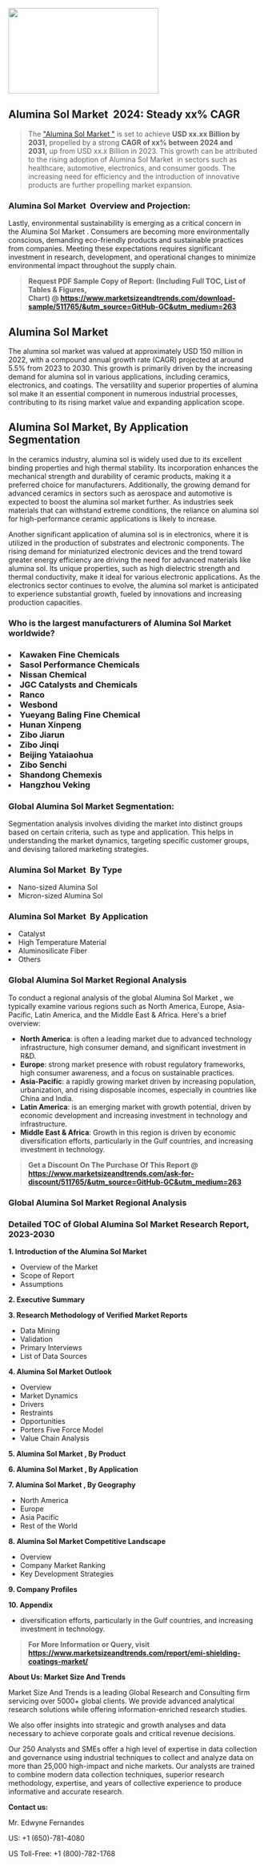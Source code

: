 <p><img class="alignnone size-medium wp-image-20088" src="https://ffe5etoiles.com/wp-content/uploads/2024/12/MST1-300x171.png" alt="" width="300" height="171" /></p><h2 id="ember46" class="ember-view reader-text-block__heading-2">Alumina Sol Market &nbsp;2024: Steady&nbsp;xx% CAGR</h2><blockquote id="ember47" class="ember-view reader-text-block__blockquote">The&nbsp;<a class="app-aware-link " href="https://www.marketsizeandtrends.com/download-sample/511765/&utm_source=GitHub-GC&utm_medium=263" target="_blank" data-test-app-aware-link="">"Alumina Sol Market "</a>&nbsp;is set to achieve&nbsp;<strong>USD&nbsp;xx.xx&nbsp;Billion by 2031,</strong>&nbsp;propelled by a strong&nbsp;<strong>CAGR of&nbsp;xx% between 2024 and 2031,</strong>&nbsp;up from USD xx.x Billion in 2023. This growth can be attributed to the rising adoption of&nbsp;Alumina Sol Market &nbsp;in sectors such as healthcare, automotive, electronics, and consumer goods. The increasing need for efficiency and the introduction of innovative products are further propelling market expansion.</blockquote><h3 id="ember48" class="ember-view reader-text-block__heading-3">Alumina Sol Market &nbsp;Overview and Projection:</h3><p id="ember49" class="ember-view reader-text-block__paragraph">Lastly, environmental sustainability is emerging as a critical concern in the&nbsp;Alumina Sol Market . Consumers are becoming more environmentally conscious, demanding eco-friendly products and sustainable practices from companies. Meeting these expectations requires significant investment in research, development, and operational changes to minimize environmental impact throughout the supply chain.</p><blockquote id="ember50" class="ember-view reader-text-block__blockquote"><strong>Request PDF Sample Copy of Report: (Including Full TOC, List of Tables &amp; Figures, Chart)&nbsp;@&nbsp;<strong><a href="https://www.marketsizeandtrends.com/download-sample/511765/&utm_source=GitHub-GC&utm_medium=263" target="_blank">https://www.marketsizeandtrends.com/download-sample/511765/&utm_source=GitHub-GC&utm_medium=263</a></strong></strong></blockquote><h3 class=""> <h2>Alumina Sol Market</h2><p>The alumina sol market was valued at approximately USD 150 million in 2022, with a compound annual growth rate (CAGR) projected at around 5.5% from 2023 to 2030. This growth is primarily driven by the increasing demand for alumina sol in various applications, including ceramics, electronics, and coatings. The versatility and superior properties of alumina sol make it an essential component in numerous industrial processes, contributing to its rising market value and expanding application scope.</p><h2>Alumina Sol Market, By Application Segmentation</h2><p>In the ceramics industry, alumina sol is widely used due to its excellent binding properties and high thermal stability. Its incorporation enhances the mechanical strength and durability of ceramic products, making it a preferred choice for manufacturers. Additionally, the growing demand for advanced ceramics in sectors such as aerospace and automotive is expected to boost the alumina sol market further. As industries seek materials that can withstand extreme conditions, the reliance on alumina sol for high-performance ceramic applications is likely to increase.</p><p>Another significant application of alumina sol is in electronics, where it is utilized in the production of substrates and electronic components. The rising demand for miniaturized electronic devices and the trend toward greater energy efficiency are driving the need for advanced materials like alumina sol. Its unique properties, such as high dielectric strength and thermal conductivity, make it ideal for various electronic applications. As the electronics sector continues to evolve, the alumina sol market is anticipated to experience substantial growth, fueled by innovations and increasing production capacities.</p></h3><h3 id="" class="">Who is the largest manufacturers of&nbsp;Alumina Sol Market worldwide?</h3><h3 class=""></Li><Li>Kawaken Fine Chemicals</Li><Li> Sasol Performance Chemicals</Li><Li> Nissan Chemical</Li><Li> JGC Catalysts and Chemicals</Li><Li> Ranco</Li><Li> Wesbond</Li><Li> Yueyang Baling Fine Chemical</Li><Li> Hunan Xinpeng</Li><Li> Zibo Jiarun</Li><Li> Zibo Jinqi</Li><Li> Beijing Yataiaohua</Li><Li> Zibo Senchi</Li><Li> Shandong Chemexis</Li><Li> Hangzhou Veking</h3><h3 id="ember53" class="ember-view reader-text-block__heading-3">Global&nbsp;Alumina Sol Market Segmentation:</h3><p id="ember54" class="ember-view reader-text-block__paragraph">Segmentation analysis involves dividing the market into distinct groups based on certain criteria, such as type and application. This helps in understanding the market dynamics, targeting specific customer groups, and devising tailored marketing strategies.</p><h3 id="" class="">Alumina Sol Market &nbsp;By Type</h3><p></Li><Li>Nano-sized Alumina Sol</Li><Li> Micron-sized Alumina Sol</p><h3 id="" class="">Alumina Sol Market &nbsp;By Application</h3><p class=""></Li><Li>Catalyst</Li><Li> High Temperature Material</Li><Li> Aluminosilicate Fiber</Li><Li> Others</p><h3 id="ember62" class="ember-view reader-text-block__heading-3">Global Alumina Sol Market Regional Analysis</h3><p id="ember63" class="ember-view reader-text-block__paragraph">To conduct a regional analysis of the global Alumina Sol Market , we typically examine various regions such as North America, Europe, Asia-Pacific, Latin America, and the Middle East &amp; Africa. Here's a brief overview:</p><ul><li><strong>North America</strong>: is often a leading market due to advanced technology infrastructure, high consumer demand, and significant investment in R&amp;D.</li><li><strong>Europe</strong>: strong market presence with robust regulatory frameworks, high consumer awareness, and a focus on sustainable practices.</li><li><strong>Asia-Pacific</strong>: a rapidly growing market driven by increasing population, urbanization, and rising disposable incomes, especially in countries like China and India.</li><li><strong>Latin America</strong>: is an emerging market with growth potential, driven by economic development and increasing investment in technology and infrastructure.</li><li><strong>Middle East &amp; Africa</strong>: Growth in this region is driven by economic diversification efforts, particularly in the Gulf countries, and increasing investment in technology.</li></ul><blockquote id="ember61" class="ember-view reader-text-block__blockquote"><strong>Get a Discount On The Purchase Of This Report @ <strong><a href="https://html-cleaner.com/" target="">https://www.marketsizeandtrends.com/ask-for-discount/511765/&utm_source=GitHub-GC&utm_medium=263</a></strong></strong></blockquote><h3 id="ember62" class="ember-view reader-text-block__heading-3">Global Alumina Sol Market Regional Analysis</h3><h3 id="" class="">Detailed TOC of Global Alumina Sol Market Research Report, 2023-2030</h3><p id="" class=""><strong>1. Introduction of the Alumina Sol Market </strong></p><ul><li>Overview of the Market</li><li>Scope of Report</li><li>Assumptions</li></ul><p id="" class=""><strong>2. Executive Summary</strong></p><p id="" class=""><strong>3. Research Methodology of Verified Market Reports</strong></p><ul><li>Data Mining</li><li>Validation</li><li>Primary Interviews</li><li>List of Data Sources</li></ul><p id="" class=""><strong>4. Alumina Sol Market Outlook</strong></p><ul><li>Overview</li><li>Market Dynamics</li><li>Drivers</li><li>Restraints</li><li>Opportunities</li><li>Porters Five Force Model</li><li>Value Chain Analysis</li></ul><p id="" class=""><strong>5. Alumina Sol Market , By Product</strong></p><p id="" class=""><strong>6. Alumina Sol Market , By Application</strong></p><p id="" class=""><strong>7. Alumina Sol Market , By Geography</strong></p><ul><li>North America</li><li>Europe</li><li>Asia Pacific</li><li>Rest of the World</li></ul><p id="" class=""><strong>8. Alumina Sol Market Competitive Landscape</strong></p><ul><li>Overview</li><li>Company Market Ranking</li><li>Key Development Strategies</li></ul><p id="" class=""><strong>9. Company Profiles</strong></p><p id="" class=""><strong>10. Appendix</strong></p><ul><li>diversification efforts, particularly in the Gulf countries, and increasing investment in technology.</li></ul><blockquote id="ember65" class="ember-view reader-text-block__blockquote"><strong>For More Information or Query, visit <strong><strong><a href="https://html-cleaner.com/" target="">https://www.marketsizeandtrends.com/report/emi-shielding-coatings-market/</a></strong></strong></strong></blockquote><p id="" class=""><strong>About Us: Market Size And Trends</strong></p><p id="" class="">Market Size And Trends is a leading Global Research and Consulting firm servicing over 5000+ global clients. We provide advanced analytical research solutions while offering information-enriched research studies.</p><p id="" class="">We also offer insights into strategic and growth analyses and data necessary to achieve corporate goals and critical revenue decisions.</p><p id="" class="">Our 250 Analysts and SMEs offer a high level of expertise in data collection and governance using industrial techniques to collect and analyze data on more than 25,000 high-impact and niche markets. Our analysts are trained to combine modern data collection techniques, superior research methodology, expertise, and years of collective experience to produce informative and accurate research.</p><p id="" class=""><strong>Contact us:</strong></p><p id="" class="">Mr. Edwyne Fernandes</p><p id="" class="">US: +1 (650)-781-4080</p><p id="" class="">US Toll-Free: +1 (800)-782-1768</p>
